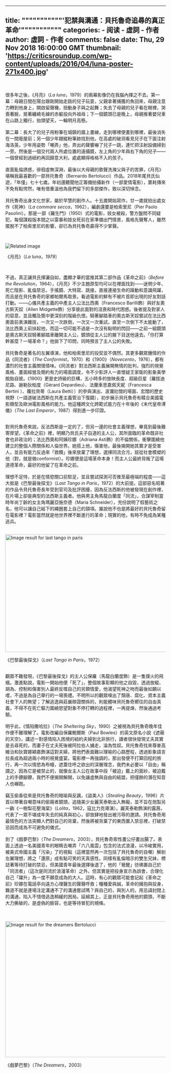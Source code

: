 
---
title: """""""""""'犯禁與溝通：貝托魯奇追尋的真正革命'"""""""""""
categories: 
    - 阅读
    - 虛詞 - 作者
author: 虛詞 - 作者
comments: false
date: Thu, 29 Nov 2018 16:00:00 GMT
thumbnail: 'https://criticsroundup.com/wp-content/uploads/2016/04/luna-poster-271x400.jpg'
---

<div>   
<p><br></p><p>很多年之後，《月亮》（<i>La luna</i>，1979）的兩幕影像仍在我腦內揮之不去。第一幕：母親日間在陽台跟剛開始走路的兒子玩耍，父親拿著捕獲的魚回來，母親注意力轉到他身上，開啟留聲機，扭動身子與之起舞；失去了母親的兒子看在眼裡，哭喪著臉，晃著纏繞毛線的赤軀投向外祖母；下一個鏡頭已是晚上，母親推著嬰兒車在山路上獨行，抬頭望天，一輪明月高懸。<br><br>第二幕：長大了的兒子用粉筆在城鎮的牆上畫線，走到哪裡便畫到哪裡，最後消失在一間廢屋前；另一個少年跟縱粉筆跡找到他，在高處的破洞看見兒子在下面注射海洛英，少年用姿勢「嘲弄」他，弄出的聲響嚇了兒子一跳，連忙把注射設備掃到一旁。然後是一個交代兩人所處位置的遠攝鏡，左上角的少年與右下角的兒子——一個曾經到過紐約再回歸意大利，處處顯得格格不入的孩子。<br><br>直面亂倫誘惑，徘徊虛無深淵，最後以大母親的歌聲洗滌父與子的苦罪，《月亮》堪稱我最喜歡的一部貝托魯奇（Bernardo Bertolucci）作品。2018年尾貝氏仙遊，「年僅」七十七歲。年初還聽聞他正籌備拍攝新作（一部愛情電影），噩耗傳來不免有點愕然，唯有借重溫他為我們留下的多部傑作，致以深切悼念。<br><br>貝托魯奇出身文化世家，屬於早慧的創作人。十五歲開始寫作，廿一歲就拍出處女作《死神》（<i>La commare secca</i>，1962），編劇還要是柏索里尼（Pier Paolo Pasolini）。那是一部《羅生門》（1950）式的電影，妓女被殺，警方盤問不同疑犯，每個謀殺版本間之以雷暴和妓女死前在家準備出門情景，風格先聲奪人，雖然擺脫不了柏索里尼的影響，卻已為貝托魯奇贏得不少掌聲。</p><p><br></p><p><img src="https://criticsroundup.com/wp-content/uploads/2016/04/luna-poster-271x400.jpg" alt="Related image" referrerpolicy="no-referrer"></p><p>《月亮》（<i>La luna</i>，<i>1979</i>）</p><p><br></p><p>不過，真正讓貝氏揮灑自如，盡顯才華的當推其第二部作品《革命之前》（<i>Before the Revolution</i>，1964），《月亮》不少主題原型均可以在裡面找到——迷惘少年、死亡陰影、亂倫禁忌，手搖鏡、大特寫、跳接，直接連接生命的躁動和意識飛躍，而且是在貝托魯奇的家鄉帕爾馬取景。看過電影的鮮有不被片首即出現的好友對話打動。——心儀共產主義的中產主人公法比西奧（Francesco Barilli飾）與好友奧古斯天奴（Allen Midgette飾）分享彼此面對的沮喪和時代困惑。後者提及對家人的惡意，並且觸及箇中更深刻的階級仇恨。騎著腳踏車的奧古斯天奴嘗試在法比西奧面前表演雜技，一次又一次跌倒，一次又一次重試，直至一次倒下不太能動了，法比西奧上前扶起他，而這一切可能不過是一次沒有點明的閃回——之前一組鏡頭是奧古斯天奴騎著腳踏車離開主人公，鏡頭從主人公的腋下目送他遠去。「你打算幹甚麼？一場革命？」他拋下了叩問，同時預言了主人公的失敗。<br><br>貝托魯奇是著名的左翼導演，他和柏索里尼的投契並不偶然。其更多觀眾鍾情的作品《同流者》（<i>The Conformist</i>，1970）和《1900》（<i>Novecento</i>，1976），都有濃烈的社會主義關懷情味。《同流者》對法西斯主義展開無情的批判，強烈的視覺風格、畫面經營及簡約有力的場面調度，令不少影評人一直懷疑王家衛的影象美學脫胎自彼。《1900》更是史詩級的巨構，五小時多的放映長度、超級巨星〔羅拔迪尼路、謝勒狄柏度（Gérard Depardieu）、法蘭車思嘉佩天妮（Francesca
Bertini ）、蘿拉貝蒂（Laura Betti）〕的參與演出、波瀾壯闊的場面、宏闊的歷史視野（一語道破法西斯在共產主義管治下復闢），初步展示貝托魯奇有糅合美國電影類型及歐洲電影風格的能力。他這種跨文化跨範式能力在十年後的《末代皇帝溥儀》（<i>The Last Emperor</i>，1987）得到進一步印證。</p><p><br>對貝托魯奇來說，反法西斯是一定的了，但另一邊的社會主義理想，畢竟到最後難寄厚望。《革命之前》裡，明顯乃貝氏夫子自道的主人公，其所面臨的革命既非社會也非政治的；法比西奧和阿姨珍娜（Adriana Asti飾）的不倫關係，衝擊圍繞他建立的整個人際關係和人倫世界。她搭上他，傷害他，最後揭開她其實才是受害人，並且有能力反過來「救贖」後來放棄了理想，選擇同流合污，屈從社會模塑的他（對，就是做conformist）。珍娜便是這場革命本身！而主人公最終背叛了這場道德革命，最好的他留了在革命之前。<br><br>理想不足恃，於是在情慾關口前駐足，並且嘗試探測可否推至最極端的程度——這大抵是《巴黎最後探戈》（<i>Last
Tango in Paris</i>，1972）的大前提。這部惡名昭著的作品令貝托魯奇長年受到官司及批評困擾，因為反法西斯的他被發現在創作裡，在片場上卻是典型的法西斯主義者。他與男主角馬龍白蘭度「同流」，合謀宰制當時年尚丁齡的女主角瑪麗亞施奈德（Maria Schneider），充份說明了假藝術之名，他可以讓自己結下的繩圈套上自己的頸項。誰說他不也是將最好的貝托魯奇留在電影裡？電影當然就是他世界裡不斷進行的革命；現實的他，有時不免成為某種逃兵。<br><br></p><p><img src="https://pmcvariety.files.wordpress.com/2016/12/last-tango-in-paris.jpg?w=1000" alt="Image result for last tango in paris" class style="width: 656.1px; height: 369px;" referrerpolicy="no-referrer"></p><p>《巴黎最後探戈》（<i>Last Tango in Paris</i>，1972）<br></p><p><br>觀眾不難發現，《巴黎最後探戈》的主人公保羅（馬龍白蘭度飾）是一隻撲火的飛蛾。激進點說，電影一開始他便「死了」，整個故事彰顯的他之自毀，透過放縱、胡為、控制和傷害別人最終反噬自己的另類情愛，他渴望死神之吻而最後如願以嚐，不過是為自己舉行的一場喪禮。不明所以的觀眾嗅出了頹唐、腐化、資本主義社會下人的無望；了解逃逸與莊嚴辯證關係的，則能體味貝托魯奇嚮往的自由真義，不得不在死亡驅力圍繞慾望對象不停打轉的過程裡，一再提煉，然後通過考驗。<br><br>明乎此，《情陷撒哈拉》（<i>The Sheltering Sky</i>，1990）之被視為貝托魯奇晚年佳作便不難理解了。電影改編自保羅鮑爾斯（Paul Bowles）的英文原名小說《遮蔽的天空》，講述一對感情陷入困境的紐約夫婦到北非旅行，讀者很快發現丈夫其實是去尋死的，而妻子在丈夫死後被阿拉伯人擄走，淪為性奴。貝托魯奇找來尊麥高維治和狄寶娜穎嘉飾演這對夫婦，將他們表面難以理喻的心路歷程，透過影象語言拉長成為超過兩小時的視覺盛宴。電影裡一再強調的，那出發便不打算回程的旅行，再一次以情慾為布幔，遮蓋住呼之欲出的深層理念，我們未必要以「自由」稱謂之，因為它是被禁止的，就像女主人公在故事中段「被迫」戴上的面紗，被迫戴上的手鐐腳鐐，我們不便揭開解開，以免讓虛無與自由的結盟，把僅餘的潛在知音人也嚇跑。<br><br>竊玉偷香從來是貝托魯奇的暗喻與反諷，《盜美人》（<i>Stealing Beauty</i>，1996）片首以帶著自嘲意味的偷窺者鏡頭，追隨美少女麗芙泰勒出入無礙，並不旨在炮製另一齣《一樹梨花壓海棠》（<i>Lolita</i>，1962，寇比力克導演）。麗芙泰勒飾演的露茜，代表了一眾不堪成年失去的純真與初心，卻放肆地發出被污辱的邀請。貝托魯奇用最情色的方法突顯人們對自己的背棄，然後將被背棄了的東西置入禁忌裡，打破禁忌因而成為不可避免的儀式。<br><br>到了《戲夢巴黎》（<i>The Dreamers</i>，2003），貝托魯奇索性畫公仔畫出腸了。表面上透過一名美國青年的眼睛去嘲弄「六八風雲」包含的法式浪漫，以冷峻實用，被美式帝國主義「污染」了的視點（這裡當然再一次包括了貝托魯奇的自嘲）解剖左翼理想，將之「還原」成有點可笑的天真感性。同樣有亂倫暗示的雙生兄妹，標誌著等待打破的禁忌，但美國青年最後選擇後退了，他的「覺醒」彷彿置自己於「同流者」（這次是同流於浪漫革命）之外，但其實是把投身宣示為誤會，合理化自己「躍升」為一度不願意成為的大人。這時，有心的觀眾可能會記起《革命之前》珍娜在電話亭向遠方心理醫生的聲聲呼救；種種愛與誠，革命的擁抱與投身，難道不就是連場注定溝通不了的溝通嘗試嗎？與自己的，與別人的，用忌諱封閉上的溝通，陷入不惜借逃逸稍緩的困局。延綿其上，正是貝托魯奇用他的鏡頭，不斷大力撕破的，是虛偽的臉容，也是等待冒犯的規條。<br><br><br></p><p><img src="https://i.ytimg.com/vi/1VxBQnowYug/maxresdefault.jpg" alt="Image result for the dreamers  Bertolucci" class style="width: 756px; height: 425.7px;" referrerpolicy="no-referrer"></p><p>《戲夢巴黎》（<i>The Dreamers</i>，2003）<br></p><p><br></p>  
</div>
            